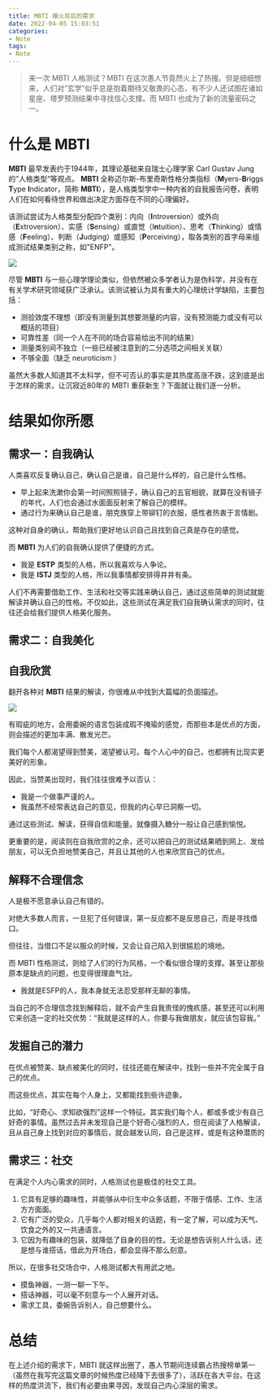 ```yaml
---
title: MBTI 爆火背后的需求
date: 2022-04-05 15:03:51
categories:
- Note
tags: 
- Note
---
```


> 来一次 MBTI 人格测试？MBTI 在这次愚人节竟然火上了热搜。但是细细想来，人们对“玄学”似乎总是抱着期待又敬畏的心态，有不少人还试图在诸如星座、塔罗预测结果中寻找信心支撑。而 MBTI 也成为了新的流量密码之一。



# 什么是 MBTI 

**MBTI** 最早发表约于1944年，其理论基础来自瑞士心理学家 Carl Gustav Jung 的”人格类型“等观点。 **MBTI** 全称迈尔斯-布里奇斯性格分类指标（**M**yers-**B**riggs **T**ype **I**ndicator，简称 **MBTI**），是人格类型学中一种内省的自我报告问卷，表明人们在如何看待世界和做出决定方面存在不同的心理偏好。

该测试尝试为人格类型分配四个类别：内向（**I**ntroversion）或外向（**E**xtroversion）、实感（**S**ensing）或直觉（I**n**tuition）、思考（**T**hinking）或情感（**F**eeling）、判断（**J**udging）或感知（**P**erceiving），取各类别的首字母来组成测试结果类别之称，如"ENFP"。

![](./四个维度.png)

尽管 **MBTI** 与一些心理学理论类似，但依然被众多学者认为是伪科学，并没有在有关学术研究领域获广泛承认。该测试被认为具有重大的心理统计学缺陷，主要包括：

- 测验效度不理想（即没有测量到其想要测量的内容，没有预测能力或没有可以概括的项目）
- 可靠性差（同一个人在不同的场合容易给出不同的结果）
- 测量类别间不独立（一些已经被注意到的二分选项之间相关关联）
- 不够全面（缺乏 neuroticism ）

虽然大多数人知道其不太科学，但不可否认的事实是其热度高涨不跌，这到底是出于怎样的需求，让沉寂近80年的 MBTI 重获新生？下面就让我们逐一分析。

# 结果如你所愿

## 需求一：自我确认

人类喜欢反复确认自己，确认自己是谁，自己是什么样的，自己是什么性格。

- 早上起来洗漱你会第一时间照照镜子，确认自己的五官相貌，就算在没有镜子的年代，人们也会通过水面面反射来了解自己的模样。
- 通过行为来确认自己是谁，朋克族穿上带铆钉的衣服，感性者热衷于言情剧。

这种对自身的确认，帮助我们更好地认识自己且找到自己真是存在的感觉。

而 **MBTI** 为人们的自我确认提供了便捷的方式。

- 我是 **ESTP** 类型的人格，所以我喜欢与人争论。
- 我是 **ISTJ** 类型的人格，所以我事情都安排得井井有条。

人们不再需要借助工作、生活和社交等实践来确认自己，通过这些简单的测试就能解读并确认自己的性格。不仅如此，这些测试在满足我们自我确认需求的同时，往往还会给我们提供人格美化服务。

## 需求二：自我美化

## 自我欣赏

翻开各种对 **MBTI** 结果的解读，你很难从中找到大篇幅的负面描述。

![](./ISFJ.png)

有瑕疵的地方，会用委婉的语言包装成瑕不掩瑜的感觉，而那些本是优点的方面，则会描述的更加丰满、散发光芒。

我们每个人都渴望得到赞美，渴望被认可。每个人心中的自己，也都拥有比现实更美好的形象。

因此，当赞美出现时，我们往往很难予以否认：

- 我是一个做事严谨的人。
- 我虽然不经常表达自己的意见，但我的内心早已洞察一切。

通过这些测试、解读，获得自信和能量。就像摄入糖分一般让自己感到愉悦。

更重要的是，阅读则在自我欣赏的之余，还可以把自己的测试结果晒到网上、发给朋友，可以无负担地赞美自己，并且让其他的人也来欣赏自己的优点。

## 解释不合理信念

人是极不愿意承认自己有错的。

对绝大多数人而言，一旦犯了任何错误，第一反应都不是反思自己，而是寻找借口。

但往往，当借口不足以服众的时候，又会让自己陷入到很尴尬的境地。

而 MBTI 性格测试，则给了人们的行为风格，一个看似很合理的支撑。甚至让那些原本是缺点的问题，也变得很理直气壮。

- 我就是ESFP的人，我本身就无法忍受那样无聊的事情。

当自己的不合理信念找到解释后，就不会产生自我责怪的愧疚感，甚至还可以利用它来创造一定的社交优势：“我就是这样的人，你要与我做朋友，就应该包容我。”

## 发掘自己的潜力

在优点被赞美、缺点被美化的同时，往往还能在解读中，找到一些并不完全属于自己的优点。

而这些优点，其实在每个人身上，又都能找到些许迹象。

比如，“好奇心、求知欲强烈”这样一个特征。其实我们每个人，都或多或少有自己好奇的事情。虽然过去并未发现自己是个好奇心强烈的人，但在阅读了人格解读，且从自己身上找到对应的事情后，就会越发认同，自己是这样，或是有这种潜质的

## 需求三：社交

在满足个人内心需求的同时，人格测试也是极佳的社交工具。

1. 它具有足够的趣味性，并能够从中衍生中众多话题，不限于情感、工作、生活方方面面。
2. 它有广泛的受众，几乎每个人都对相关的话题，有一定了解，可以成为天气、饮食之外的又一共通语言。
3. 它因为有趣味的包装，就降低了自身的目的性。无论是想告诉别人什么话，还是想与谁搭话，借此为开场白，都会显得不那么刻意。

所以，在很多社交场合中，人格测试都大有用武之地。

- 摸鱼神器，一测一聊一下午。
- 搭话神器，可以毫不刻意与一个人展开对话。
- 需求工具，委婉告诉别人，自己想要什么。

# 总结

在上述介绍的需求下，MBTI 就这样出圈了，愚人节期间连续霸占热搜榜单第一（虽然在我写完这篇文章的时候热度已经降下去很多了），活跃在各大平台。在这样的热度洪流下，我们有必要由果寻因，发现自己内心深层的需求。





